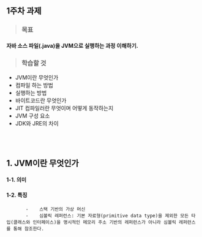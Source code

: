 ## 1주차 과제


> ### 목표
 #### 자바 소스 파일(.java)을 JVM으로 실행하는 과정 이해하기.

> ### 학습할 것
 - JVM이란 무엇인가
 - 컴파일 하는 방법
 - 실행하는 방법
 - 바이트코드란 무엇인가
 - JIT 컴파일러란 무엇이며 어떻게 동작하는지
 - JVM 구성 요소
 - JDK와 JRE의 차이  
  
<br>
<br>

## 1. JVM이란 무엇인가
#### 1-1. 의미
#### 1-2. 특징
           -    스택 기반의 가상 머신
           -    심볼릭 레퍼런스: 기본 자료형(primitive data type)을 제외한 모든 타입(클래스와 인터페이스)을 명시적인 메모리 주소 기반의 레퍼런스가 아니라 심볼릭 레퍼런스를 통해 참조한다.


